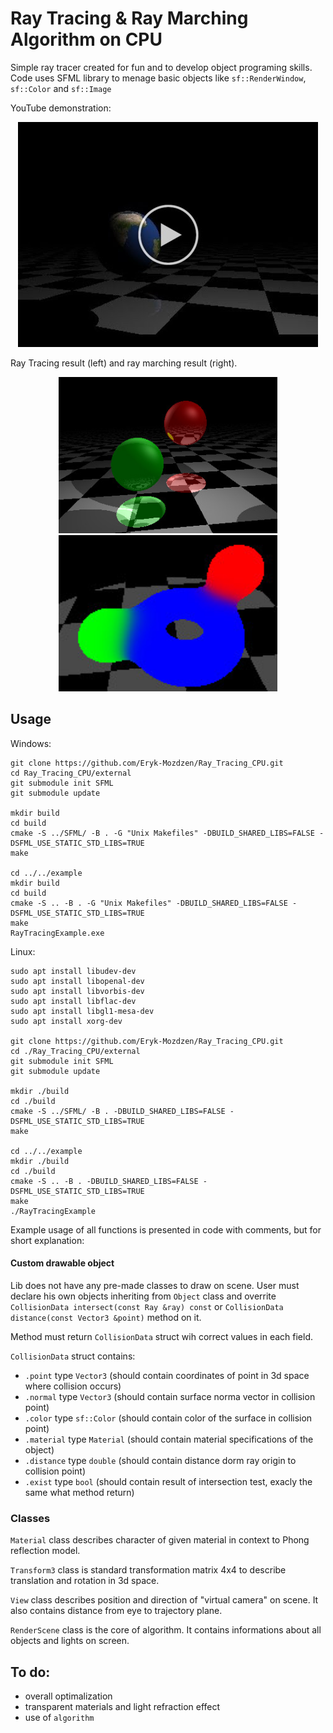 # Ray Tracing & Ray Marching Algorithm on CPU
Simple ray tracer created for fun and to develop object programing skills.
Code uses SFML library to menage basic objects like `sf::RenderWindow`, `sf::Color` and `sf::Image`

YouTube demonstration:

<p align="center">
  <a href="https://www.youtube.com/watch?v=VN4jbGkxlCg">
    <img src="/docs/readme/yt2_photo_button.jpg">
  </a>
</p>

Ray Tracing result (left) and ray marching result (right).

<p align="center">
  <img src="/docs/readme/ray_tracing.jpg" width="350" height="250" />
  <img src="/docs/readme/ray_marching.jpg" width="350" height="250" />
</p>

## Usage

Windows:
```
git clone https://github.com/Eryk-Mozdzen/Ray_Tracing_CPU.git
cd Ray_Tracing_CPU/external
git submodule init SFML
git submodule update

mkdir build
cd build
cmake -S ../SFML/ -B . -G "Unix Makefiles" -DBUILD_SHARED_LIBS=FALSE -DSFML_USE_STATIC_STD_LIBS=TRUE
make

cd ../../example
mkdir build
cd build
cmake -S .. -B . -G "Unix Makefiles" -DBUILD_SHARED_LIBS=FALSE -DSFML_USE_STATIC_STD_LIBS=TRUE
make
RayTracingExample.exe
```
Linux:
```
sudo apt install libudev-dev
sudo apt install libopenal-dev
sudo apt install libvorbis-dev
sudo apt install libflac-dev
sudo apt install libgl1-mesa-dev
sudo apt install xorg-dev

git clone https://github.com/Eryk-Mozdzen/Ray_Tracing_CPU.git
cd ./Ray_Tracing_CPU/external
git submodule init SFML
git submodule update

mkdir ./build
cd ./build
cmake -S ../SFML/ -B . -DBUILD_SHARED_LIBS=FALSE -DSFML_USE_STATIC_STD_LIBS=TRUE
make

cd ../../example
mkdir ./build
cd ./build
cmake -S .. -B . -DBUILD_SHARED_LIBS=FALSE -DSFML_USE_STATIC_STD_LIBS=TRUE
make
./RayTracingExample
```
Example usage of all functions is presented in code with comments, but for short explanation:

#### Custom drawable object
Lib does not have any pre-made classes to draw on scene. User must declare his own objects inheriting from `Object` class and overrite
`CollisionData intersect(const Ray &ray) const` or `CollisionData distance(const Vector3 &point)` method on it.

Method must return `CollisionData` struct wih correct values in each field.

`CollisionData` struct contains:
- `.point` type `Vector3` (should contain coordinates of point in 3d space where collision occurs)
- `.normal` type `Vector3` (should contain surface norma vector in collision point)
- `.color` type `sf::Color` (should contain color of the surface in collision point)
- `.material` type `Material` (should contain material specifications of the object)
- `.distance` type `double` (should contain distance dorm ray origin to collision point)
- `.exist` type `bool` (should contain result of intersection test, exacly the same what method return)

### Classes
`Material` class describes character of given material in context to Phong reflection model.

`Transform3` class is standard transformation matrix 4x4 to describe translation and rotation in 3d space.

`View` class describes position and direction of "virtual camera" on scene. It also contains distance from eye to trajectory plane.

`RenderScene` class is the core of algorithm. It contains informations about all objects and lights on screen.

## To do:
- overall optimalization
- transparent materials and light refraction effect
- use of `algorithm`